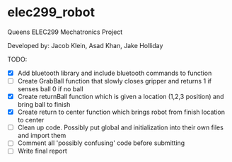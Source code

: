# elec299_robot
Queens ELEC299 Mechatronics Project

Developed by: Jacob Klein, Asad Khan, Jake Holliday

TODO:
- [x] Add bluetooth library and include bluetooth commands to function
- [ ] Create GrabBall function that slowly closes gripper and returns 1 if senses ball 0 if no ball
- [x] Create returnBall function which is given a location (1,2,3 position) and bring ball to finish
- [x] Create return to center function which brings robot from finish location to center
- [ ] Clean up code. Possibly put global and initialization into their own files and import them
- [ ] Comment all 'possibly confusing' code before submitting
- [ ] Write final report
